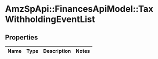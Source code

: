 # AmzSpApi::FinancesApiModel::TaxWithholdingEventList

## Properties
Name | Type | Description | Notes
------------ | ------------- | ------------- | -------------


